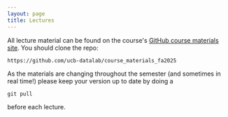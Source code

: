 ```yaml
---
layout: page
title: Lectures
---
```


All lecture material can be found on the course's <a href="https://github.com/ucb-datalab/course_materials_fa2025.git">GitHub course materials site</a>. You should clone the repo:

```
https://github.com/ucb-datalab/course_materials_fa2025
```

As the materials are changing throughout the semester (and sometimes in real time!) please keep your version up to date by doing a

```
git pull
```

before each lecture.
